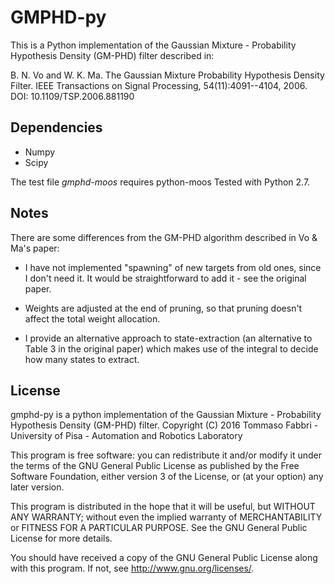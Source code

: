 # GMPHD-py

This is a Python implementation of the Gaussian Mixture - Probability Hypothesis Density (GM-PHD)
filter described in:

B. N. Vo and W. K. Ma. The Gaussian Mixture Probability Hypothesis Density Filter.
   IEEE Transactions on Signal Processing, 54(11):4091--4104, 2006.
   DOI: 10.1109/TSP.2006.881190

## Dependencies

- Numpy
- Scipy

The test file *gmphd-moos* requires python-moos
Tested with Python 2.7.


## Notes

There are some differences from the GM-PHD algorithm described in Vo & Ma's paper:

* I have not implemented "spawning" of new targets from old ones, since I don't 
  need it. It would be straightforward to add it - see the original paper.

* Weights are adjusted at the end of pruning, so that pruning doesn't affect
  the total weight allocation.

* I provide an alternative approach to state-extraction (an alternative to
  Table 3 in the original paper) which makes use of the integral to decide how
  many states to extract.


## License

gmphd-py is a python implementation of the Gaussian Mixture - Probability Hypothesis Density (GM-PHD) filter.
Copyright (C) 2016  Tommaso Fabbri - University of Pisa - Automation and Robotics Laboratory

This program is free software: you can redistribute it and/or modify
it under the terms of the GNU General Public License as published by
the Free Software Foundation, either version 3 of the License, or
(at your option) any later version.

This program is distributed in the hope that it will be useful,
but WITHOUT ANY WARRANTY; without even the implied warranty of
MERCHANTABILITY or FITNESS FOR A PARTICULAR PURPOSE.  See the
GNU General Public License for more details.

You should have received a copy of the GNU General Public License
along with this program.  If not, see <http://www.gnu.org/licenses/>.

